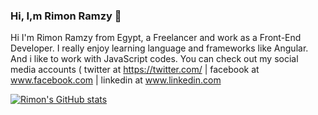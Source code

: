 ### Hi, I,m Rimon Ramzy 👋
Hi I'm Rimon Ramzy from Egypt, a Freelancer and work as a Front-End Developer. I really enjoy learning language and frameworks like Angular. And i like to work with JavaScript codes. You can check out my social media accounts ( twitter at https://twitter.com/ | facebook at www.facebook.com | linkedin at www.linkedin.com

[![Rimon's GitHub stats](https://github-readme-stats.vercel.app/api?username=Rimon-Ramzy)](https://github.com/Rimon-Ramzy/github-readme-stats)


<!-- <img src="https://github-readme-stats.vercel.app/api?username=Rimon-Ramzy&&show_icons=true&title_color=ff9&icon_color=0ff&text_color=0ff&bg_color=000">
 -->
